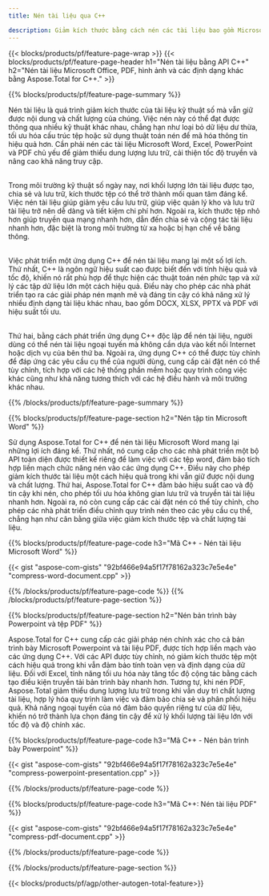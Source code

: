 ```yaml
---
title: Nén tài liệu qua C++

description: Giảm kích thước bằng cách nén các tài liệu bao gồm Microsoft Word, Excel, PowerPoint, PDF và Hình ảnh thông qua ứng dụng C++ của bạn. Kiểm tra kết quả nén trực tuyến.
---
```


{{< blocks/products/pf/feature-page-wrap >}}
{{< blocks/products/pf/feature-page-header h1="Nén tài liệu bằng API C++" h2="Nén tài liệu Microsoft Office, PDF, hình ảnh và các định dạng khác bằng Aspose.Total for C++." >}}

{{% blocks/products/pf/feature-page-summary %}}

Nén tài liệu là quá trình giảm kích thước của tài liệu kỹ thuật số mà vẫn giữ được nội dung và chất lượng của chúng. Việc nén này có thể đạt được thông qua nhiều kỹ thuật khác nhau, chẳng hạn như loại bỏ dữ liệu dư thừa, tối ưu hóa cấu trúc tệp hoặc sử dụng thuật toán nén để mã hóa thông tin hiệu quả hơn. Cần phải nén các tài liệu Microsoft Word, Excel, PowerPoint và PDF chủ yếu để giảm thiểu dung lượng lưu trữ, cải thiện tốc độ truyền và nâng cao khả năng truy cập.<br /><br />

Trong môi trường kỹ thuật số ngày nay, nơi khối lượng lớn tài liệu được tạo, chia sẻ và lưu trữ, kích thước tệp có thể trở thành mối quan tâm đáng kể. Việc nén tài liệu giúp giảm yêu cầu lưu trữ, giúp việc quản lý kho và lưu trữ tài liệu trở nên dễ dàng và tiết kiệm chi phí hơn. Ngoài ra, kích thước tệp nhỏ hơn giúp truyền qua mạng nhanh hơn, dẫn đến chia sẻ và cộng tác tài liệu nhanh hơn, đặc biệt là trong môi trường từ xa hoặc bị hạn chế về băng thông.<br /><br />

Việc phát triển một ứng dụng C++ để nén tài liệu mang lại một số lợi ích. Thứ nhất, C++ là ngôn ngữ hiệu suất cao được biết đến với tính hiệu quả và tốc độ, khiến nó rất phù hợp để thực hiện các thuật toán nén phức tạp và xử lý các tập dữ liệu lớn một cách hiệu quả. Điều này cho phép các nhà phát triển tạo ra các giải pháp nén mạnh mẽ và đáng tin cậy có khả năng xử lý nhiều định dạng tài liệu khác nhau, bao gồm DOCX, XLSX, PPTX và PDF với hiệu suất tối ưu.<br /><br />

Thứ hai, bằng cách phát triển ứng dụng C++ độc lập để nén tài liệu, người dùng có thể nén tài liệu ngoại tuyến mà không cần dựa vào kết nối Internet hoặc dịch vụ của bên thứ ba. Ngoài ra, ứng dụng C++ có thể được tùy chỉnh để đáp ứng các yêu cầu cụ thể của người dùng, cung cấp cài đặt nén có thể tùy chỉnh, tích hợp với các hệ thống phần mềm hoặc quy trình công việc khác cũng như khả năng tương thích với các hệ điều hành và môi trường khác nhau.

{{% /blocks/products/pf/feature-page-summary  %}}

{{% blocks/products/pf/feature-page-section  h2="Nén tập tin Microsoft Word" %}}

Sử dụng Aspose.Total for C++ để nén tài liệu Microsoft Word mang lại những lợi ích đáng kể. Thứ nhất, nó cung cấp cho các nhà phát triển một bộ API toàn diện được thiết kế riêng để làm việc với các tệp word, đảm bảo tích hợp liền mạch chức năng nén vào các ứng dụng C++. Điều này cho phép giảm kích thước tài liệu một cách hiệu quả trong khi vẫn giữ được nội dung và chất lượng. Thứ hai, Aspose.Total for C++ đảm bảo hiệu suất cao và độ tin cậy khi nén, cho phép tối ưu hóa không gian lưu trữ và truyền tải tài liệu nhanh hơn. Ngoài ra, nó còn cung cấp các cài đặt nén có thể tùy chỉnh, cho phép các nhà phát triển điều chỉnh quy trình nén theo các yêu cầu cụ thể, chẳng hạn như cân bằng giữa việc giảm kích thước tệp và chất lượng tài liệu.

{{% blocks/products/pf/feature-page-code h3="Mã C++ - Nén tài liệu Microsoft Word" %}}

{{< gist "aspose-com-gists" "92bf466e94a5f17f78162a323c7e5e4e" "compress-word-document.cpp" >}}

{{% /blocks/products/pf/feature-page-code  %}}
{{% /blocks/products/pf/feature-page-section %}}

{{% blocks/products/pf/feature-page-section  h2="Nén bản trình bày Powerpoint và tệp PDF" %}}

Aspose.Total for C++ cung cấp các giải pháp nén chính xác cho cả bản trình bày Microsoft Powerpoint và tài liệu PDF, được tích hợp liền mạch vào các ứng dụng C++. Với các API được tùy chỉnh, nó giảm kích thước tệp một cách hiệu quả trong khi vẫn đảm bảo tính toàn vẹn và định dạng của dữ liệu. Đối với Excel, tính năng tối ưu hóa này tăng tốc độ cộng tác bằng cách tạo điều kiện truyền tải bản trình bày nhanh hơn. Tương tự, khi nén PDF, Aspose.Total giảm thiểu dung lượng lưu trữ trong khi vẫn duy trì chất lượng tài liệu, hợp lý hóa quy trình làm việc và đảm bảo chia sẻ và phân phối hiệu quả. Khả năng ngoại tuyến của nó đảm bảo quyền riêng tư của dữ liệu, khiến nó trở thành lựa chọn đáng tin cậy để xử lý khối lượng tài liệu lớn với tốc độ và độ chính xác. 

{{% blocks/products/pf/feature-page-code h3="Mã C++ - Nén bản trình bày Powerpoint" %}}

{{< gist "aspose-com-gists" "92bf466e94a5f17f78162a323c7e5e4e" "compress-powerpoint-presentation.cpp" >}}

{{% /blocks/products/pf/feature-page-code  %}}

{{% blocks/products/pf/feature-page-code h3="Mã C++: Nén tài liệu PDF" %}}

{{< gist "aspose-com-gists" "92bf466e94a5f17f78162a323c7e5e4e" "compress-pdf-document.cpp" >}}

{{% /blocks/products/pf/feature-page-code  %}}

{{% /blocks/products/pf/feature-page-section %}}

{{< blocks/products/pf/agp/other-autogen-total-feature>}}